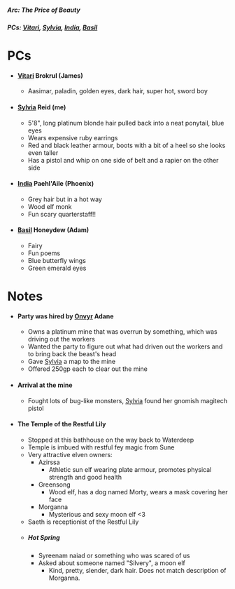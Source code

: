 ##### Arc: The Price of Beauty
##### PCs: [Vitari](PCs/Past/Vitari.md), [Sylvia](PCs/Past/Sylvia.md), [India](PCs/Current/India.md), [Basil](PCs/Past/Basil.md)

# PCs
- #### [Vitari](PCs/Past/Vitari.md) Brokrul (James)
	- Aasimar, paladin, golden eyes, dark hair, super hot, sword boy
- #### [Sylvia](PCs/Past/Sylvia.md) Reid (me)
	- 5'8", long platinum blonde hair pulled back into a neat ponytail, blue eyes
	- Wears expensive ruby earrings
	- Red and black leather armour, boots with a bit of a heel so she looks even taller
	- Has a pistol and whip on one side of belt and a rapier on the other side
- #### [India](PCs/Current/India.md) Paehl'Aile (Phoenix)
	- Grey hair but in a hot way
	- Wood elf monk
	- Fun scary quarterstaff!!
- #### [Basil](PCs/Past/Basil.md) Honeydew (Adam)
	- Fairy
	- Fun poems
	- Blue butterfly wings
	- Green emerald eyes

# Notes
- #### Party was hired by [Onvyr](NPCs/Living/Onvyr.md) Adane
	- Owns a platinum mine that was overrun by something, which was driving out the workers
	- Wanted the party to figure out what had driven out the workers and to bring back the beast's head
	- Gave [Sylvia](PCs/Past/Sylvia.md) a map to the mine
	- Offered 250gp each to clear out the mine
  
- #### Arrival at the mine
	- Fought lots of bug-like monsters, [Sylvia](PCs/Past/Sylvia.md) found her gnomish magitech pistol

- #### The Temple of the Restful Lily
	- Stopped at this bathhouse on the way back to Waterdeep
	- Temple is imbued with restful fey magic from Sune
	- Very attractive elven owners:
		- Azirssa
			- Athletic sun elf wearing plate armour, promotes physical strength and good health
		- Greensong
			- Wood elf, has a dog named Morty, wears a mask covering her face
		- Morganna
			- Mysterious and sexy moon elf <3
	- Saeth is receptionist of the Restful Lily
	- ##### Hot Spring
		- Syreenam naiad or something who was scared of us
		- Asked about someone named "Silvery", a moon elf
			- Kind, pretty, slender, dark hair. Does not match description of Morganna.